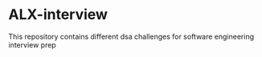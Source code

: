 # ALX-interview

This repository contains different dsa challenges for software engineering interview prep
